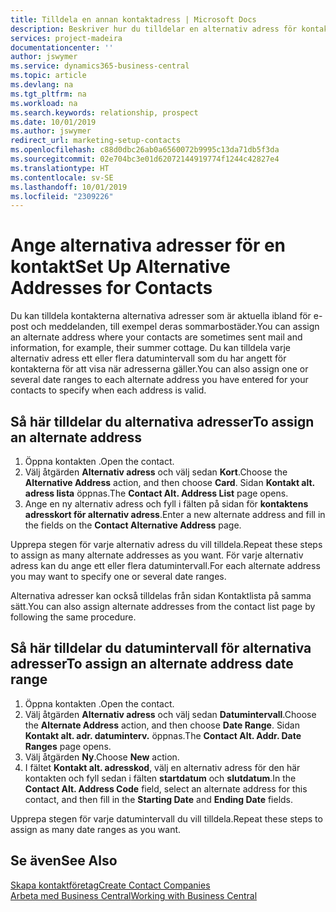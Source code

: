 ```yaml
---
title: Tilldela en annan kontaktadress | Microsoft Docs
description: Beskriver hur du tilldelar en alternativ adress för kontakter eller potentiella kunder, där de ibland skickas information.
services: project-madeira
documentationcenter: ''
author: jswymer
ms.service: dynamics365-business-central
ms.topic: article
ms.devlang: na
ms.tgt_pltfrm: na
ms.workload: na
ms.search.keywords: relationship, prospect
ms.date: 10/01/2019
ms.author: jswymer
redirect_url: marketing-setup-contacts
ms.openlocfilehash: c88d0dbc26ab0a6560072b9995c13da71db5f3da
ms.sourcegitcommit: 02e704bc3e01d62072144919774f1244c42827e4
ms.translationtype: HT
ms.contentlocale: sv-SE
ms.lasthandoff: 10/01/2019
ms.locfileid: "2309226"
---
```

# <a name="set-up-alternative-addresses-for-contacts"></a><span data-ttu-id="655d3-103">Ange alternativa adresser för en kontakt</span><span class="sxs-lookup"><span data-stu-id="655d3-103">Set Up Alternative Addresses for Contacts</span></span>
<span data-ttu-id="655d3-104">Du kan tilldela kontakterna alternativa adresser som är aktuella ibland för e-post och meddelanden, till exempel deras sommarbostäder.</span><span class="sxs-lookup"><span data-stu-id="655d3-104">You can assign an alternate address where your contacts are sometimes sent mail and information, for example, their summer cottage.</span></span> <span data-ttu-id="655d3-105">Du kan tilldela varje alternativ adress ett eller flera datumintervall som du har angett för kontakterna för att visa när adresserna gäller.</span><span class="sxs-lookup"><span data-stu-id="655d3-105">You can also assign one or several date ranges to each alternate address you have entered for your contacts to specify when each address is valid.</span></span>

## <a name="to-assign-an-alternate-address"></a><span data-ttu-id="655d3-106">Så här tilldelar du alternativa adresser</span><span class="sxs-lookup"><span data-stu-id="655d3-106">To assign an alternate address</span></span>
1. <span data-ttu-id="655d3-107">Öppna kontakten .</span><span class="sxs-lookup"><span data-stu-id="655d3-107">Open the contact.</span></span>
2. <span data-ttu-id="655d3-108">Välj åtgärden **Alternativ adress** och välj sedan **Kort**.</span><span class="sxs-lookup"><span data-stu-id="655d3-108">Choose the **Alternative Address** action, and then choose **Card**.</span></span> <span data-ttu-id="655d3-109">Sidan **Kontakt alt. adress lista** öppnas.</span><span class="sxs-lookup"><span data-stu-id="655d3-109">The **Contact Alt. Address List** page opens.</span></span>
3. <span data-ttu-id="655d3-110">Ange en ny alternativ adress och fyll i fälten på sidan för **kontaktens adresskort för alternativ adress**.</span><span class="sxs-lookup"><span data-stu-id="655d3-110">Enter a new alternate address and fill in the fields on the **Contact Alternative Address** page.</span></span>

<span data-ttu-id="655d3-111">Upprepa stegen för varje alternativ adress du vill tilldela.</span><span class="sxs-lookup"><span data-stu-id="655d3-111">Repeat these steps to assign as many alternate addresses as you want.</span></span> <span data-ttu-id="655d3-112">För varje alternativ adress kan du ange ett eller flera datumintervall.</span><span class="sxs-lookup"><span data-stu-id="655d3-112">For each alternate address you may want to specify one or several date ranges.</span></span>

<span data-ttu-id="655d3-113">Alternativa adresser kan också tilldelas från sidan Kontaktlista på samma sätt.</span><span class="sxs-lookup"><span data-stu-id="655d3-113">You can also assign alternate addresses from the contact list page by following the same procedure.</span></span>

## <a name="to-assign-an-alternate-address-date-range"></a><span data-ttu-id="655d3-114">Så här tilldelar du datumintervall för alternativa adresser</span><span class="sxs-lookup"><span data-stu-id="655d3-114">To assign an alternate address date range</span></span>
1. <span data-ttu-id="655d3-115">Öppna kontakten .</span><span class="sxs-lookup"><span data-stu-id="655d3-115">Open the contact.</span></span>
2. <span data-ttu-id="655d3-116">Välj åtgärden **Alternativ adress** och välj sedan **Datumintervall**.</span><span class="sxs-lookup"><span data-stu-id="655d3-116">Choose the **Alternate Address** action, and then choose **Date Range**.</span></span> <span data-ttu-id="655d3-117">Sidan **Kontakt alt. adr. datuminterv.** öppnas.</span><span class="sxs-lookup"><span data-stu-id="655d3-117">The **Contact Alt. Addr. Date Ranges** page opens.</span></span>
3. <span data-ttu-id="655d3-118">Välj åtgärden **Ny**.</span><span class="sxs-lookup"><span data-stu-id="655d3-118">Choose **New** action.</span></span>
4. <span data-ttu-id="655d3-119">I fältet **Kontakt alt. adresskod**, välj en alternativ adress för den här kontakten och fyll sedan i fälten **startdatum** och **slutdatum**.</span><span class="sxs-lookup"><span data-stu-id="655d3-119">In the **Contact Alt. Address Code** field, select an alternate address for this contact, and then fill in the **Starting Date** and **Ending Date** fields.</span></span>

<span data-ttu-id="655d3-120">Upprepa stegen för varje datumintervall du vill tilldela.</span><span class="sxs-lookup"><span data-stu-id="655d3-120">Repeat these steps to assign as many date ranges as you want.</span></span>

## <a name="see-also"></a><span data-ttu-id="655d3-121">Se även</span><span class="sxs-lookup"><span data-stu-id="655d3-121">See Also</span></span>
[<span data-ttu-id="655d3-122">Skapa kontaktföretag</span><span class="sxs-lookup"><span data-stu-id="655d3-122">Create Contact Companies</span></span>](marketing-create-contact-companies.md)  
[<span data-ttu-id="655d3-123">Arbeta med Business Central</span><span class="sxs-lookup"><span data-stu-id="655d3-123">Working with Business Central</span></span>](ui-work-product.md)
